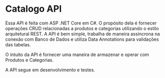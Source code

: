 # Catalogo API

Essa API é feita com ASP .NET Core em C#. O propósito dela é fornecer operações CRUD relacionadas a produtos e categorias utilizando o estilo arquitetural REST. 
A API é bem simple, trabalha de maneira assíncrona na conexão com Banco de Dados e utiliza Data Annotations para validações das tabelas.

O intuito da API é fornecer uma maneira de armazenar e operar com Produtos e Categorias.

A API segue em desenvolvimento e testes.